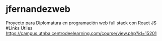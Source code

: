 # jfernandezweb
Proyecto para Diplomatura en programación web full stack con React JS
#Links Utiles
https://campus.utnba.centrodeelearning.com/course/view.php?id=15201
